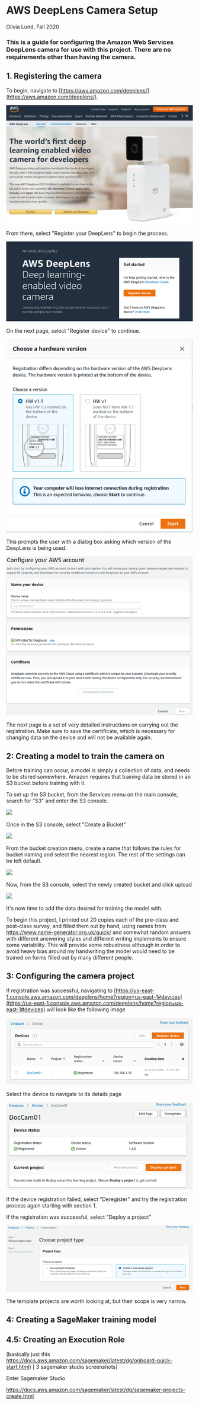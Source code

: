 # AWS DeepLens Camera Setup

Olivia Lund, Fall 2020

### This is a guide for configuring the Amazon Web Services DeepLens camera for use with this project. There are no requirements other than having the camera.


## 1. Registering the camera

To begin, navigate to [https://aws.amazon.com/deeplens/](https://aws.amazon.com/deeplens/).

![](./image/1.png)

From there, select "Register your DeepLens" to begin the process.

![](./image/2.png)

On the next page, select "Register device" to continue.

![](./image/3.png)

This prompts the user with a dialog box asking which version of the DeepLens is being used.

![](./image/4.png)

The next page is a set of very detailed instructions on carrying out the registration. Make sure to save the certificate, which is necessary for changing data on the device and will not be available again.


## 2: Creating a model to train the camera on

Before training can occur, a model is simply a collection of data, and needs to be stored somewhere. Amazon requires that training data be stored in an S3 bucket before training with it.

To set up the S3 bucket, from the Services menu on the main console, search for "S3" and enter the S3 console. 

![](./image/addthislater.png)

Once in the S3 console, select "Create a Bucket"

![](./image/addthislater.png)

From the bucket creation menu, create a name that follows the rules for bucket naming and select the nearest region. The rest of the settings can be left default.

![](./image/addthislater.png)

Now, from the S3 console, select the newly created bucket and click upload

![](./image/addthislater.png)

It's now time to add the data desired for training the model with.





To begin this project, I printed out 20 copies each of the pre-class and post-class survey, and filled them out by hand, using names from https://www.name-generator.org.uk/quick/ and somewhat random answers with different answering styles and different writing implements to ensure some variability. This will provide some robustness although in order to avoid heavy bias around my handwriting the model would need to be trained on forms filled out by many different people. 




## 3: Configuring the camera project

If registration was successful, navigating to [https://us-east-1.console.aws.amazon.com/deeplens/home?region=us-east-1#devices](https://us-east-1.console.aws.amazon.com/deeplens/home?region=us-east-1#devices) will look like the following image

![](./image/5.png)

Select the device to navigate to its details page

![](./image/6.png)

If the device registration failed, select "Deregister" and try the registration process again starting with section 1. 

If the registration was successful, select "Deploy a project"

![](./image/7.png)

The template projects are worth looking at, but their scope is very narrow. 







## 4: Creating a SageMaker training model


## 4.5: Creating an Execution Role
(basically just this https://docs.aws.amazon.com/sagemaker/latest/dg/onboard-quick-start.html)
[ 3 sagemaker studio screenshots]


Enter Sagemaker Studio

https://docs.aws.amazon.com/sagemaker/latest/dg/sagemaker-projects-create.html



